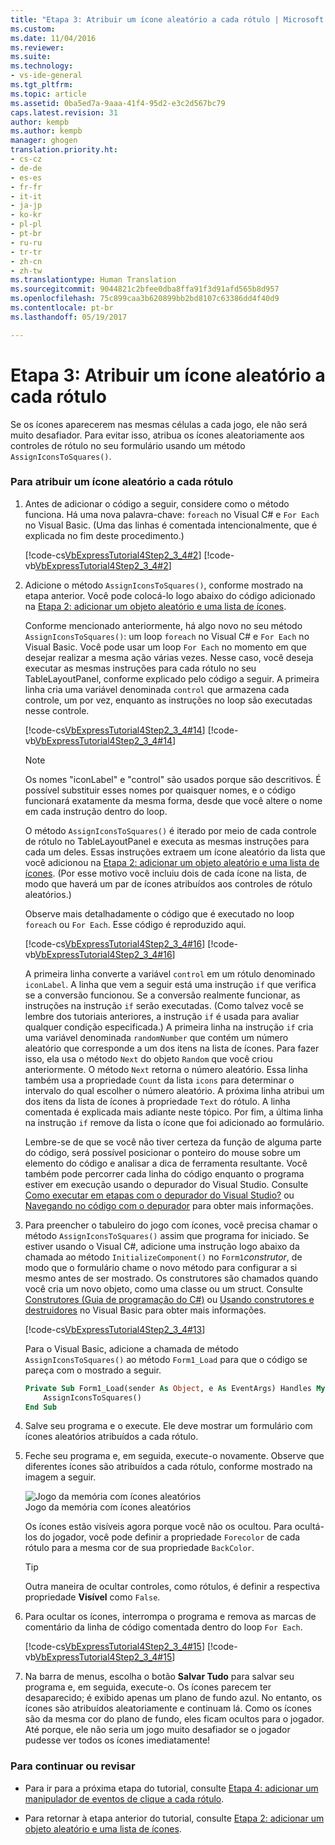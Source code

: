 ```yaml
---
title: "Etapa 3: Atribuir um ícone aleatório a cada rótulo | Microsoft Docs"
ms.custom: 
ms.date: 11/04/2016
ms.reviewer: 
ms.suite: 
ms.technology:
- vs-ide-general
ms.tgt_pltfrm: 
ms.topic: article
ms.assetid: 0ba5ed7a-9aaa-41f4-95d2-e3c2d567bc79
caps.latest.revision: 31
author: kempb
ms.author: kempb
manager: ghogen
translation.priority.ht:
- cs-cz
- de-de
- es-es
- fr-fr
- it-it
- ja-jp
- ko-kr
- pl-pl
- pt-br
- ru-ru
- tr-tr
- zh-cn
- zh-tw
ms.translationtype: Human Translation
ms.sourcegitcommit: 9044821c2bfee0dba8ffa91f3d91afd565b8d957
ms.openlocfilehash: 75c899caa3b620899bb2bd8107c63386dd4f40d9
ms.contentlocale: pt-br
ms.lasthandoff: 05/19/2017

---
```

# <a name="step-3-assign-a-random-icon-to-each-label"></a>Etapa 3: Atribuir um ícone aleatório a cada rótulo
Se os ícones aparecerem nas mesmas células a cada jogo, ele não será muito desafiador. Para evitar isso, atribua os ícones aleatoriamente aos controles de rótulo no seu formulário usando um método `AssignIconsToSquares()`.  
  
### <a name="to-assign-a-random-icon-to-each-label"></a>Para atribuir um ícone aleatório a cada rótulo  
  
1.  Antes de adicionar o código a seguir, considere como o método funciona. Há uma nova palavra-chave: `foreach` no Visual C# e `For Each` no Visual Basic. (Uma das linhas é comentada intencionalmente, que é explicada no fim deste procedimento.)  
  
     [!code-cs[VbExpressTutorial4Step2_3_4#2](../ide/codesnippet/CSharp/step-3-assign-a-random-icon-to-each-label_1.cs)]  [!code-vb[VbExpressTutorial4Step2_3_4#2](../ide/codesnippet/VisualBasic/step-3-assign-a-random-icon-to-each-label_1.vb)]  
  
2.  Adicione o método `AssignIconsToSquares()`, conforme mostrado na etapa anterior. Você pode colocá-lo logo abaixo do código adicionado na [Etapa 2: adicionar um objeto aleatório e uma lista de ícones](../ide/step-2-add-a-random-object-and-a-list-of-icons.md).  
  
     Conforme mencionado anteriormente, há algo novo no seu método `AssignIconsToSquares()`: um loop `foreach` no Visual C# e `For Each` no Visual Basic. Você pode usar um loop `For Each` no momento em que desejar realizar a mesma ação várias vezes. Nesse caso, você deseja executar as mesmas instruções para cada rótulo no seu TableLayoutPanel, conforme explicado pelo código a seguir. A primeira linha cria uma variável denominada `control` que armazena cada controle, um por vez, enquanto as instruções no loop são executadas nesse controle.  
  
     [!code-cs[VbExpressTutorial4Step2_3_4#14](../ide/codesnippet/CSharp/step-3-assign-a-random-icon-to-each-label_2.cs)]  [!code-vb[VbExpressTutorial4Step2_3_4#14](../ide/codesnippet/VisualBasic/step-3-assign-a-random-icon-to-each-label_2.vb)]  
  
    > [!NOTE]
    >  Os nomes "iconLabel" e "control" são usados porque são descritivos. É possível substituir esses nomes por quaisquer nomes, e o código funcionará exatamente da mesma forma, desde que você altere o nome em cada instrução dentro do loop.  
  
     O método `AssignIconsToSquares()` é iterado por meio de cada controle de rótulo no TableLayoutPanel e executa as mesmas instruções para cada um deles. Essas instruções extraem um ícone aleatório da lista que você adicionou na [Etapa 2: adicionar um objeto aleatório e uma lista de ícones](../ide/step-2-add-a-random-object-and-a-list-of-icons.md). (Por esse motivo você incluiu dois de cada ícone na lista, de modo que haverá um par de ícones atribuídos aos controles de rótulo aleatórios.)  
  
     Observe mais detalhadamente o código que é executado no loop `foreach` ou `For Each`. Esse código é reproduzido aqui.  
  
     [!code-cs[VbExpressTutorial4Step2_3_4#16](../ide/codesnippet/CSharp/step-3-assign-a-random-icon-to-each-label_3.cs)]  [!code-vb[VbExpressTutorial4Step2_3_4#16](../ide/codesnippet/VisualBasic/step-3-assign-a-random-icon-to-each-label_3.vb)]  
  
     A primeira linha converte a variável `control` em um rótulo denominado `iconLabel`. A linha que vem a seguir está uma instrução `if` que verifica se a conversão funcionou. Se a conversão realmente funcionar, as instruções na instrução `if` serão executadas. (Como talvez você se lembre dos tutoriais anteriores, a instrução `if` é usada para avaliar qualquer condição especificada.) A primeira linha na instrução `if` cria uma variável denominada `randomNumber` que contém um número aleatório que corresponde a um dos itens na lista de ícones. Para fazer isso, ela usa o método `Next` do objeto `Random` que você criou anteriormente. O método `Next` retorna o número aleatório. Essa linha também usa a propriedade `Count` da lista `icons` para determinar o intervalo do qual escolher o número aleatório. A próxima linha atribui um dos itens da lista de ícones à propriedade `Text` do rótulo. A linha comentada é explicada mais adiante neste tópico. Por fim, a última linha na instrução `if` remove da lista o ícone que foi adicionado ao formulário.  
  
     Lembre-se de que se você não tiver certeza da função de alguma parte do código, será possível posicionar o ponteiro do mouse sobre um elemento do código e analisar a dica de ferramenta resultante. Você também pode percorrer cada linha do código enquanto o programa estiver em execução usando o depurador do Visual Studio. Consulte [Como executar em etapas com o depurador do Visual Studio?](http://msdn.microsoft.com/vstudio/ee672313.aspx) ou [Navegando no código com o depurador](../debugger/navigating-through-code-with-the-debugger.md) para obter mais informações.  
  
3.  Para preencher o tabuleiro do jogo com ícones, você precisa chamar o método `AssignIconsToSquares()` assim que programa for iniciado. Se estiver usando o Visual C#, adicione uma instrução logo abaixo da chamada ao método `InitializeComponent()` no `Form1`*construtor*, de modo que o formulário chame o novo método para configurar a si mesmo antes de ser mostrado. Os construtores são chamados quando você cria um novo objeto, como uma classe ou um struct. Consulte [Construtores (Guia de programação do C#)](http://msdn.microsoft.com/library/ace5hbzh.aspx) ou [Usando construtores e destruidores](http://msdn.microsoft.com/library/2z08e49e.aspx) no Visual Basic para obter mais informações.  
  
     [!code-cs[VbExpressTutorial4Step2_3_4#13](../ide/codesnippet/CSharp/step-3-assign-a-random-icon-to-each-label_4.cs)]  
  
     Para o Visual Basic, adicione a chamada de método `AssignIconsToSquares()` ao método `Form1_Load` para que o código se pareça com o mostrado a seguir.  
  
    ```vb  
    Private Sub Form1_Load(sender As Object, e As EventArgs) Handles MyBase.Load  
        AssignIconsToSquares()  
    End Sub  
    ```  
  
4.  Salve seu programa e o execute. Ele deve mostrar um formulário com ícones aleatórios atribuídos a cada rótulo.  
  
5.  Feche seu programa e, em seguida, execute-o novamente. Observe que diferentes ícones são atribuídos a cada rótulo, conforme mostrado na imagem a seguir.  
  
     ![Jogo da memória com ícones aleatórios](../ide/media/express_tut4step3.png "Express_Tut4Step3")  
Jogo da memória com ícones aleatórios  
  
     Os ícones estão visíveis agora porque você não os ocultou. Para ocultá-los do jogador, você pode definir a propriedade `Forecolor` de cada rótulo para a mesma cor de sua propriedade `BackColor`.  
  
    > [!TIP]
    >  Outra maneira de ocultar controles, como rótulos, é definir a respectiva propriedade **Visível** como `False`.  
  
6.  Para ocultar os ícones, interrompa o programa e remova as marcas de comentário da linha de código comentada dentro do loop `For Each`.  
  
     [!code-cs[VbExpressTutorial4Step2_3_4#15](../ide/codesnippet/CSharp/step-3-assign-a-random-icon-to-each-label_5.cs)]  [!code-vb[VbExpressTutorial4Step2_3_4#15](../ide/codesnippet/VisualBasic/step-3-assign-a-random-icon-to-each-label_5.vb)]  
  
7.  Na barra de menus, escolha o botão **Salvar Tudo** para salvar seu programa e, em seguida, execute-o. Os ícones parecem ter desaparecido; é exibido apenas um plano de fundo azul. No entanto, os ícones são atribuídos aleatoriamente e continuam lá. Como os ícones são da mesma cor do plano de fundo, eles ficam ocultos para o jogador. Até porque, ele não seria um jogo muito desafiador se o jogador pudesse ver todos os ícones imediatamente!  
  
### <a name="to-continue-or-review"></a>Para continuar ou revisar  
  
-   Para ir para a próxima etapa do tutorial, consulte [Etapa 4: adicionar um manipulador de eventos de clique a cada rótulo](../ide/step-4-add-a-click-event-handler-to-each-label.md).  
  
-   Para retornar à etapa anterior do tutorial, consulte [Etapa 2: adicionar um objeto aleatório e uma lista de ícones](../ide/step-2-add-a-random-object-and-a-list-of-icons.md).
